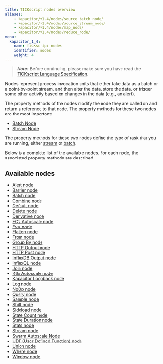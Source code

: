 ```yaml
---
title: TICKscript nodes overview
aliases:
    - kapacitor/v1.4/nodes/source_batch_node/
    - kapacitor/v1.4/nodes/source_stream_node/
    - kapacitor/v1.4/nodes/map_node/
    - kapacitor/v1.4/nodes/reduce_node/
menu:
  kapacitor_1_4:
    name: TICKscript nodes
    identifier: nodes
    weight: 4
---
```


> ***Note:*** Before continuing, please make sure you have read the
> [TICKscript Language Specification](/kapacitor/v1.4/tick/).

Nodes represent process invocation units that either take data as a batch or a point-by-point stream, and then alter the data, store the data, or trigger some other activity based on changes in the data (e.g., an alert).

The property methods of the nodes modify the node they are called on and return a reference to that node. The property methods for these two nodes are the most important:

* [Batch Node](/kapacitor/v1.4/nodes/batch_node)
* [Stream Node](/kapacitor/v1.4/nodes/stream_node)

The property methods for these two nodes define the type of task that you are running, either
[stream](/kapacitor/v1.4/introduction/getting_started/#trigger-alert-from-stream-data)
or
[batch](/kapacitor/v1.4/introduction/getting_started/#trigger-alert-from-batch-data).

Below is a complete list of the available nodes. For each node, the associated property methods are described.

## Available nodes

* [Alert node](/kapacitor/v1.4/nodes/alert_node)
* [Barrier node](/kapacitor/v1.4/nodes/barrier_node)
* [Batch node](/kapacitor/v1.4/nodes/batch_node)
* [Combine node](/kapacitor/v1.4/nodes/combine_node)
* [Default node](/kapacitor/v1.4/nodes/default_node)
* [Delete node](/kapacitor/v1.4/nodes/delete_node)
* [Derivative node](/kapacitor/v1.4/nodes/derivative_node)
* [EC2 Autoscale node](/kapacitor/v1.4/nodes/ec2_autoscale_node)
* [Eval node](/kapacitor/v1.4/nodes/eval_node)
* [Flatten node](/kapacitor/v1.4/nodes/flatten_node)
* [From node](/kapacitor/v1.4/nodes/from_node)
* [Group By node](/kapacitor/v1.4/nodes/group_by_node)
* [HTTP Output node](/kapacitor/v1.4/nodes/http_out_node)
* [HTTP Post node](/kapacitor/v1.4/nodes/http_post_node)
* [InfluxDB Output node](/kapacitor/v1.4/nodes/influx_d_b_out_node)
* [InfluxQL node](/kapacitor/v1.4/nodes/influx_q_l_node)
* [Join node](/kapacitor/v1.4/nodes/join_node)
* [K8s Autoscale node](/kapacitor/v1.4/nodes/k8s_autoscale_node)
* [Kapacitor Loopback node](/kapacitor/v1.4/nodes/kapacitor_loopback_node)
* [Log node](/kapacitor/v1.4/nodes/log_node)
* [NoOp node](/kapacitor/v1.4/nodes/no_op_node)
* [Query node](/kapacitor/v1.4/nodes/query_node)
* [Sample node](/kapacitor/v1.4/nodes/sample_node)
* [Shift node](/kapacitor/v1.4/nodes/shift_node)
* [Sideload node](/kapacitor/v1.4/nodes/sideload_node)
* [State Count node](/kapacitor/v1.4/nodes/state_count_node)
* [State Duration node](/kapacitor/v1.4/nodes/state_duration_node)
* [Stats node](/kapacitor/v1.4/nodes/stats_node)
* [Stream node](/kapacitor/v1.4/nodes/stream_node)
* [Swarm Autoscale Node](/kapacitor/v1.4/nodes/swarm_autoscale_node)
* [UDF (User Defined Function) node](/kapacitor/v1.4/nodes/u_d_f_node)
* [Union node](/kapacitor/v1.4/nodes/union_node)
* [Where node](/kapacitor/v1.4/nodes/where_node)
* [Window node](/kapacitor/v1.4/nodes/window_node)
